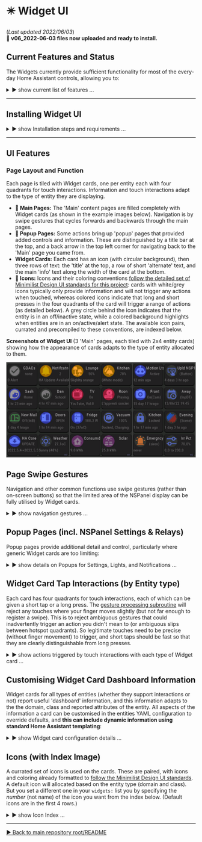 # ✴️ Widget UI
(_Last updated 2022/06/03_)  
**🎺 v06_2022-06-03 files now uploaded and ready to install.**

## Current Features and Status

The Widgets currently provide sufficient functionality for most of the every-day Home Assistant controls, allowing you to:

 <details>
  <summary>▶️ show current list of features ...</summary>
 

* 🔹 create a dashboard to easily view information about your smart home, and visually highlight anything needing attention;
* 🔹 'toggle' all Home Assistant entities that can be toggled (lights, media players, switches, scripts, automations, covers, fans, input_booleans etc.);
* 🔹 use interactive widgets to control most of the common types of entities (as per the details in the Widget Card interactions list);
* 🔹 fully control lights (both through quick widget card interactions and a popup page with slider controls and color wheel);
* 🔹 read and dismiss HA notifications;
* 🔹 change NSPanel settings (including managing the linking/unlinking of NSPanel physical buttons to their respective relays).
  
The details of how information is displayed will continue to be fine tuned, and new functionality will be added as the supported capabilities of the underlying [Nextion Hanlder](https://github.com/krizkontrolz/Home-Assistant-nextion_handler/blob/main/HA_NEXTION_HANDLER_INSTRUCTIONS.md) are being developed and expanded.

  
</details>
 
--- 

## Installing Widget UI

<details>
  <summary>▶️ show Installation steps and requirements ...</summary>

### Before you start
**🔹 Pre-requisites:**  Home Assistant (HA) with ESPHome installed, an NSPanel that has been flashed with ESPHome ([see Credits and Resources links](https://github.com/krizkontrolz/Home-Assistant-nextion_handler) at the bottom of the root repository README), and some basic familiarity with configuring HA.

**🔹 BACK UP your existing Nextion files:** in particular your device's ESPHome YAML configuration.  You will need to enter the details from that into the new template later (and will need your original ota password & other details to be able to upload any new configuration).

**🔹 File locations:** All installation files are in the same [folder as this README document](/widget_ui).
  
  
### Installation steps
(Nextion UI TFT is only available for US NSPanels only at this stage.)
  
*🔹 Flashing the ESPHome YAML template:
  * Download a copy of the template `ESPHome_Nextion_Handler_template.yaml` configuration file and fill in your details from your backup configuration into the `substitutions:` section at the top of the file.  (Leaving `ha_prefix: nsp1` will make the automation template easier later on.)
  * Validate the file before installing it to the NSPanel (from the ESPHome addon page in Home Assistant ).
  * Once the ESPHome installation is complete, check the NSPanel device page in HA to make sure the entities are showing up properly.  If you changed `ha_prefix: nsp1` (above), you will later need to get the enitity_ids for `Trigger`, `HA Act`, `HA Set1 & 2` (from the device page), and `ESPHome: nsp1_send_command` (from `Developer Tools | SERVICES`).  And you will use the `TFT upload button` to flash the Nextion TFT UI file.

*🔹 Home Assistant python script:
  * Copy the downloaded `nextion_handler.py` script into the `<config>/python_scripts/` folder of your Home Assistant device.
  * If you have never used Python scripts in Home Assistant before, you will have to add a line `python_script:` to your `configuration.yaml`.  ([See HA page on Python scripts](https://www.home-assistant.io/integrations/python_script/).)
  * Add the automation template from the `HA_automation.yaml` file to your own HA configuration (editing the NSPanel entity_ids to match those you noted above if you set a prefix other than `nsp1`).
  * In the `widgets:` section of the automation, add one of your own entities to the list as `  - entity: light.kitchen` (for example) to get started.  Start with just one to make sure the installation worked.  You can edit the `widget:` list whenever you want, then `reload automations` for HA to recognise the changes.  Some suggestions are already in the template, commented out, for you to replace with your own entities later on.  (If you get an entity configuration wrong, you can usually recoginise this as the first widget on a page that fails to load information properly.) 

*🔹 Nextion Widget UI TFT file:
  * Copy the downloaded `Widget UI TFT file` into the location you specified in the `tft_url` of your ESPHome configuration, and rename it to match the filename you set.  Then press the `TFT upload button` on the NSPanel's device page in Home Assistant (that you located before).
  * Wait for the NSPanel to flash and reboot with the new UI.  (You may have to reboot both HA and the NSPanel after the first installation.)

Whenever you change your widgets list (including the first start) it will take a little bit longer for each page to refresh the first time after that as it reconfigures itself.  If it gets stuck, open the settings menu (swipe down and close it by swiping down again), which will help to read the new list. 
  
</details>

  ---

## UI Features
  
### Page Layout and Function
Each page is tiled with Widget cards, one per entity each with four quadrants for touch interactions. Information and touch interactions adapt to the type of entity they are displaying.  
* **🔹 Main Pages:** The 'Main' content pages are filled completely with Widget cards (as shown in the example images below).  Navigation is by swipe gestures that cycles forwards and backwards through the main pages.
* **🔹 Popup Pages:** Some actions bring up 'popup' pages that provided added controls and information.  These are distinguished by a title bar at the top, and a back arrow in the top left corner for navigating back to the 'Main' page you came from.
* **Widget Cards:** Each card has an icon (with circular background), then three rows of text: the 'title' at the top, a row of short 'alternate' text, and the main 'info' text along the width of the card at the bottom.
* **🔹 Icons:** Icons and their coloring conventions [follow the detailed set of Minimilist Design UI standards for this project](/UI_Design/Minimalist/): cards with white/grey icons typically only provide information and will not trigger any actions when touched, whereas colored icons indicate that long and short presses in the four quadrants of the card will trigger a range of actions (as detailed below).  A grey circle behind the icon indicates that the entity is in an off/inactive state, while a colored background highlights when entities are in an on/active/alert state.  The available icon pairs, currated and precompiled to these conventions, are indexed below. 
  

 **Screenshots of Widget UI** (3 'Main' pages, each tiled with 2x4 entity cards) showing how the appearance of cards adapts to the type of entity allocated to them.  
   
![Widgets UI screenshots](/widget_ui/Screenshots_Widgets.png "Widget UI screenshots")
 


## Page Swipe Gestures
Navigation and other common functions use swipe gestures (rather than on-screen buttons) so that the limited area of the NSPanel display can be fully utilised by Widget cards.
  
<details>
  <summary>▶️ show navigation gestures ...</summary>

  
* **🔹 Left and Right swipes:** change pages forwards and backwards (for as many 'Main' pages as are required for the configured list of Widgets).
* **🔹 Downward swipes:** will bring up the 'Settings' popup page from any 'Main' page (or will dismiss a popup page).  Opening the settings page will also fetch an updated count of the number of entities in your configured `widgets:` list (so the that correct number of pages can be allocated).
* **🔹 Upward swipes:** force an immediate update of the widgets on the current page with current data from HA.

 --- 
  
</details>  
  
  
## Popup Pages (incl. NSPanel Settings & Relays)
Popup pages provide additional detail and control, particularly where generic Widget cards are too limiting:  
  
<details>
  <summary>▶️ show details on Popups for Settings, Lights, and Notifications ...</summary>

  
* **🔹 Settings Popup -** shows system information and allows adjustment to the behaviour of the NSPanel:
  * Brightness max: the standard brightness that the display will revert to on any interaction.
  * Brightness min: the lowest brightness that the screen will gradually dim to before blacking out.
  * Update interval: the time inteval between NSPanel requests for refreshed page data from the Home Assistant Nextion Handler.
  * Sleep time: the time until the scree is blacked out.
  * Fast repeats: the number of times that data updates are requested after a touch action is triggered.  This addresses the issue that some states in HA can update very quickly after a service call, whereas others can have substantial lag (e.g., garage doors, some types of lights).
  * Fast slowdown: the amount by which fast repeats are progressively slowed down.  This amount of time is added to each subsequent repeat.
  * Status information: Small text below the title bar shows the number of widgets read from the YAML configuration, and the version number of the TFT file.  The WiFi status and signal strength are indicated in the top right corner.  
  * **🔸 Linking/Unlinking of NSPanel physical buttons to relays.**  This linking _**can  also be done in Home Assistant**_ via the UI switches that ESPHome creates  _**or by holding down one of the buttons for ~6 seconds**_ to link/unlink it from its respective relay.  When linked, pushing the physical NSPanel buttons will toggle their respective relays (as with the original firmware).  When unlinked, you can use the buttons to trigger other automations in Home Assistant.  Even when unlinked, holding a button for 3 to 5 seconds will still toggle the relays (so that there is always a way to turn the relay off).  
 The device will provide audible feedback with:
    * 🎵 a beep (after ~3 seconds) to let you know you when to release the button to cause an 'override' relay toggle;
    * 🎶 rising notes (after ~6 seconds) when you LINK the button to its relay;
    * 🎶 descending notes (after ~6 seconds) when you UNLINK the button from its relay.

  
Be conservative with the update settings initially, then tweak them when your configuration is working well.  There is a trade-off between how fast and frequently you initiate data updates after a touch interaction, and how responsive the NSPanel will be to multiple successive touch interactions (such as multiple taps for triggerig quick increase/decrease step changes to light brightness).  
  
* **🔹 Light Popup -** provides full control of light settings:
  * Available controls are enabled/disabled according to the capabilities of the currently selected light (once that data has been received from HA).
  * All controls relevant to the current light are immediately available irrespective of the current color mode, or whether the light is off (which allows making some changes faster than the HA UI approach).
  * Long pressing on the color wheel will switch the light to a supported white/color_temperature mode. (This is mainly useful for RGBW bulbs that don't have color_temperature control).
  * Long pressing the icon in the top right corner will force the bulb off.  (This is a useful fix when toggling fails, such as when some lights in a group get out of sync with their registered state in Home Assistant.)  
  
 * **🔹 Notifications -** allows reading and dismissing Home Assistant persistent_notications.
   * Notifications are special type of Widget card because it uses _all_ the entities in the domain, not just a single notifiction entity.
   * Enter `entity: persistent.all` to create a notifications UI card (then customise it as you wish).
   * This allows the NSPanel to be used as a convenient message board (delivered to all rooms in the house with an NSPanel).  
  
  
As functionality is developed, more popups will be added to support some of the more complex entity types (such as media_players).  
  

 **Screenshots of current 'popup cards' to support widget entity cards.**  (Where available, popups are triggered by touching the top right quadrant of the enity card). 
   
![Widget Popups](https://github.com/krizkontrolz/Home-Assistant-nextion_handler/blob/main/widget_ui/Screenshots_Popups.png "Widget Popups")
  
  
  
 --- 
  
</details>  

  
## Widget Card Tap Interactions (by Entity type)
Each card has four quadrants for touch interactions, each of which can be given a short tap or a long press.  The [gesture processing subroutine](/main/Tips_and_Tricks) will reject any touches where your finger moves slightly (but not far enough to register a swipe).  This is to reject ambiguous gestures that could inadvertently trigger an action you didn't mean to (or ambiguous slips between hotspot quadrants).  So legitimate touches need to be precise (without finger movement) to trigger, and short taps should be fast so that they are clearly distinguishable from long presses.
  

<details>
  <summary>▶️ show actions triggered by touch interactions with each type of Widget card ...</summary>

  The following abbreviations are used as shorthand below for touch interactions:   
  &nbsp;&nbsp; `TL`: top left quadrant (tap icon)  
  &nbsp;&nbsp; `TR`: top right quadrant (title)  
  &nbsp;&nbsp; `BL`: bottom left quadrant  
  &nbsp;&nbsp; `BR`: bottom right quadrant  
  &nbsp;&nbsp; `BL_R`: bottom left-right paired interactions  
  &nbsp;&nbsp; `LHS`: left-hand-side 2 quadrants  
  &nbsp;&nbsp; `RHS`: right-hand-side 2 quadrants  
  &nbsp;&nbsp; `ALL`: all 4 quadrants (entire card, excl. margins between 'hotspots')  
  &nbsp;&nbsp; `-s`: suffix for a short-press  
  &nbsp;&nbsp; `-l`: suffix for a long-press  
  

* 🔸 **_Cards for ALL entities that can be toggled:_**
  * `TL-s`: toggle (tap icon)
  
  
  
* 🔸 **Light Cards:**
  * `TL-s`: toggle on/off
  * `TL-l`: toggle pause/play
  * `TL-l`: off (fix out of sync lights)
  * `TR-s`: brings up light popup card
  * `TR-l`: turn on/change the bulb to a supported white mode
  * `BL_R-s`: dim/brighten light (if already on), or turn on light at low/high brightness (if off)
  * `BL_R-l`: increase/decrease the color_temperature or hue of the light (according to current light_mode)
  
  
  
* 🔸 **Media Player Cards:**
  * `TL-s`: toggle power on/off
  * `TL-l`: toggle pause/play
  * `TR-s`: _(placeholder for future media popup card)_
  * `TR-l`: mute/unmute the volume
  * `BL_R-s`: change the volume down/up
  * `BL_R-l`: change to the previous/next track or channel
 

* 🔸 **Automation Cards:**
  * `ALL-s`: toggle enabled/disabled
  * `ALL-l`: trigger the automation (ignore conditions)

* 🔸 **Button Cards:**
  * `ALL-s&l`: trigger the button actions
  
* 🔸 **Input Number Cards:**
  * `LHS-s`: decrease value by 5% of range
  * `LHS-l`: decrease value by 20% of range
  * `RHS-s`: inrease value by 5% of range
  * `RHS-l`: increase value by 20% of range  

* 🔸 **Scene Cards:**
  * `ALL-s&l`: turn scene on  
  (Scenes cannot be turned off - the icon will highligh as 'on' for an hour afterwards.)
  
* 🔸 **Script Cards:**
  * `ALL-s`: toggle run/stop
  * `ALL-l`: stop the script

* 🔸 **Switch Cards:**
  * `ALL-s`: toggle on/off
  * `ALL-l`: turn off

* 🔸 **Update Cards:**
  * `LHS-s`: install update
  * `RHS-s`: skip update (card status will show the installed vs current versions)
  * `RHS-l`: clear skipped update (icon state will become 'active' again)
  
* 🔸 **Vacuum Cards:** (only tested with Xiaomi so far)
  * `LHS-s`: toggle start(& turn_on)/stop (& turn_off) cleaning
  * `LHS-l`: return to base
  * `RHS-s`: locate vaccum
  * `RHS-l`: spot clean
  
  
_(I have set up interactive cards for all the types of entities I currently use in Home Assistant. I can look at filling the gaps over time, but that will require input and testing from those who want them.)_
  
 --- 
  
</details>  
  
  

## Customising Widget Card Dashboard Information

Widget cards for all types of entities (whether they support interactions or not) report useful 'dashboard' information, and this information adapts to the the domain, class and reported attributes of the entity.  All aspects of the information a card can be customised in the entities YAML configuration to override defaults, and **this can include dynamic information using standard Home Assistant templating**:


<details>
  <summary>▶️ show Widget card configuration details ...</summary>  
  
Only the `- entity:` is mandatory to specifiy for each of Widget cards in the list under the `widgets:` section of your NSPanels YAML configuration (the Nextion Handler automation for that device).  The `name:` is the most likely optional thing you will want to customise (to override the default, based on the entity's truncated friendly_name) with something that fits in the limited space on the card.  The default icons for each card should be reasonable to get started, but you will likely want to pick something (from the icon index further below) that is more informative. 

_**I do not recommend changing the other options** until you have everything else working well_ (and then you will likely want to use dynamic data generated by templates).  The first of these to consider templating should probably be `icon_state:` for entities such as numeric sensors where there is no default way to decide when the card should be highlighted with the 'active' version of its icon (such as setting a rule for when to highlight a gas sensor, or when to highlight high power consumption etc.).  You can also replace text with a space string (`" "`) to remove it from a card.  If you only want to replace/blank text under some conditions, then have the template return `{{ None }}` the remainder of the time (which will revert to the defaults again).
  
* 🔸 `- entity:` the Home Assistant entity_id.  Special cases are `persitent_notications.all` (for a notifications widget), and `template` (or `blank`) for a widget that is filled entirely with custom dynamic (templated), static, or blank information.
* 🔹 &nbsp;&nbsp;`name:` the title/top row of text on the card
* 🔹 &nbsp;&nbsp;`icon:` a number (0.167) corresponding to the value of the selected icon-pair index (further below)
* 🔹 &nbsp;&nbsp;`icon_state:` True/'1' for the highlighted state of the icon-pair; False/'0' for the inactive state
* 🔹 &nbsp;&nbsp;`alt:` The second, short row of (alternate) info text on the card, below the title
* 🔹 &nbsp;&nbsp;`info:` The main informative text along the full width of the bottom of the card
  
_(I will likely add the ability to customise the actions that are triggered by each type of touch event on a Widget Card in future.)_
  
  
  
 --- 
  
</details>    
  
  
## Icons (with Index Image)
A currated set of icons is used on the cards.  These are paired, with icons and coloring already formatted to [follow the Minimilist Design UI standards](/UI_Design/Minimalist/).  A default icon will allocated based on the entity type (domain and class).  But you set a different one in your `widgets:` list you by specifying the _number_ (not name) of the icon you want from the index below. (Default icons are in the first 4 rows.)  
  
<details>
  <summary>▶️ show Icon Index ...</summary>

 **Index of numbering for available icon choices.**  Icons are paired - the off/unhighlighted state is on the left and the on/highlighted version is on the right.  
   
 ![Widget UI Icon index](https://github.com/krizkontrolz/Home-Assistant-nextion_handler/blob/main/widget_ui/Widget_Icons_Index.png "Icon numbering index")

 --- 
  
  
  
</details>


---
  
  
  
[▶️ Back to main repository root/README](https://github.com/krizkontrolz/Home-Assistant-nextion_handler)

